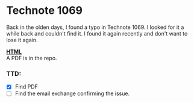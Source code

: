 # Technote 1069

Back in the olden days, I found a typo in Technote 1069. I looked for it a while back and couldn't find it. I found it again recently and don't want to lose it again.


**[HTML](https://preterhuman.net/macstuff/technotes/tn/tn1069.html)**   
A PDF is in the repo.

### TTD:
- [x] Find PDF
- [ ] Find the email exchange confirming the issue.
